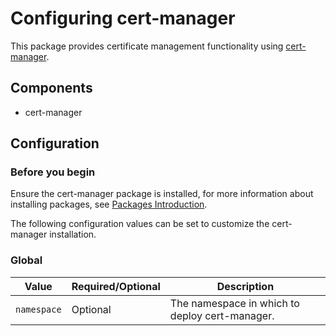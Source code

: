 # Configuring cert-manager

This package provides certificate management functionality using [cert-manager](https://cert-manager.io/docs/).

## Components

* cert-manager

## Configuration

### Before you begin
Ensure the cert-manager package is installed, for more information about installing packages, see [Packages  Introduction](packages-intro.md).

The following configuration values can be set to customize the cert-manager installation.

### Global

| Value | Required/Optional | Description |
|-------|-------------------|-------------|
| `namespace` | Optional | The namespace in which to deploy cert-manager. |

<!--## Usage Example

This walkthrough guides you through using cert-manager...-->

